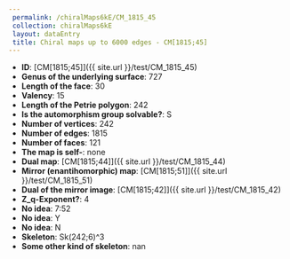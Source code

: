 ```yaml
--- 
 permalink: /chiralMaps6kE/CM_1815_45 
 collection: chiralMaps6kE
 layout: dataEntry
 title: Chiral maps up to 6000 edges - CM[1815;45]
---
```


- **ID**: [CM[1815;45]]({{ site.url }}/test/CM_1815_45)
- **Genus of the underlying surface**: 727
- **Length of the face**: 30
- **Valency**: 15
- **Length of the Petrie polygon**: 242
- **Is the automorphism group solvable?**: S
- **Number of vertices**: 242
- **Number of edges**: 1815
- **Number of faces**: 121
- **The map is self-**: none
- **Dual map**: [CM[1815;44]]({{ site.url }}/test/CM_1815_44)
- **Mirror (enantihomorphic) map**: [CM[1815;51]]({{ site.url }}/test/CM_1815_51)
- **Dual of the mirror image**: [CM[1815;42]]({{ site.url }}/test/CM_1815_42)
- **Z_q-Exponent?**: 4
- **No idea**:  7:52
- **No idea**: Y
- **No idea**: N
- **Skeleton**: Sk(242;6)^3
- **Some other kind of skeleton**: nan
